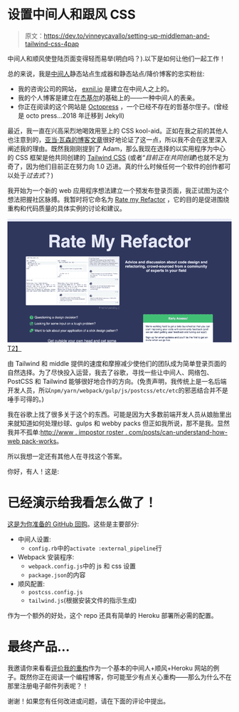# 设置中间人和跟风 CSS

> 原文：<https://dev.to/vinneycavallo/setting-up-middleman-and-tailwind-css-4pap>

中间人和顺风使登陆页面变得轻而易举(明白吗？).以下是如何让他们一起工作！

总的来说，我是[中间人](https://middlemanapp.com/)静态站点生成器和静态站点/降价博客的忠实粉丝:

*   我的咨询公司的网站， [exnil.io](http://exnil.io) 是建立在中间人之上的。
*   我的个人博客是建立在[杰基尔](https://jekyllrb.com/)的基础上的——一种中间人的表亲。
*   你正在阅读的这个网站是 [Octopress](http://octopress.org/) ，一个已经不存在的哲基尔侄子。(曾经是 octo press…2018 年迁移到 Jekyll)

最近，我一直在兴高采烈地喝效用至上的 CSS kool-aid。正如在我之前的其他人也注意到的，[亚当·瓦森的博客文章](https://adamwathan.me/css-utility-classes-and-separation-of-concerns/)很好地论证了这一点，所以我不会在这里深入阐述我的理由。既然我刚刚提到了 Adam，那么我现在选择的以实用程序为中心的 CSS 框架是他共同创建的 [Tailwind CSS](https://tailwindcss.com/) (或者“*目前正在共同创建*)也就不足为奇了，因为他们目前正在努力向 1.0 迈进。真的什么时候任何一个软件的创作都可以处于*过去式*？)

我开始为一个新的 web 应用程序想法建立一个预发布登录页面，我正试图为这个想法把握社区脉搏。我暂时将它命名为 [Rate my Refactor](http://www.ratemyrefactor.com) ，它的目的是促进围绕重构和代码质量的具体实例的讨论和建议。

[![Rate my Refactor screenshot](img/3aefba075919af5b0dcd6a3ae510978f.png)T2】](https://res.cloudinary.com/practicaldev/image/fetch/s--DDOJjfl2--/c_limit%2Cf_auto%2Cfl_progressive%2Cq_auto%2Cw_880/http://vcavallo.github.img/rmr-screenshot.png)

由 Tailwind 和 middle 提供的速度和摩擦减少使他们的团队成为简单登录页面的自然选择。为了尽快投入运营，我去了谷歌，寻找一些让中间人、网络包、PostCSS 和 Tailwind 能够很好地合作的方向。(免责声明，我传统上是一名后端开发人员，所以`npm/yarn/webpack/gulp/js/postcss/etc/etc`的邪恶结合并不是唾手可得的。)

我在谷歌上找了很多关于这个的东西。可能是因为大多数前端开发人员从娘胎里出来就知道如何处理纱球、gulps 和 webby packs 但正如我所说，那不是我。显然我并不孤单:[http://www . impostor roster . com/posts/can-understand-how-web pack-works](http://www.impostorroster.com/posts/cannot-understand-how-webpack-works)。

所以我想一定还有其他人在寻找这个答案。

你好，有人！这是:

# 已经演示给我看怎么做了！

[这是为你准备的 GitHub 回购](https://github.com/vcavallo/middleman-and-tailwind)。这些是主要部分:

*   中间人设置:
    *   `config.rb`中的`activate :external_pipeline`行
*   Webpack 安装程序:
    *   `webpack.config.js`中的 js 和 css 设置
    *   `package.json`的内容
*   顺风配置:
    *   `postcss.config.js`
    *   `tailwind.js`(根据安装文件的指示生成)

作为一个额外的好处，这个 repo 还具有简单的 Heroku 部署所必需的配置。

# 最终产品…

我邀请你来看看[评价我的重构](http://www.ratemyrefactor.com)作为一个基本的中间人+顺风+Heroku 网站的例子。既然你正在阅读一个编程博客，你可能至少有点关心重构——那么为什么不在那里注册电子邮件列表呢？！

谢谢！如果您有任何改进或问题，请在下面的评论中提出。
